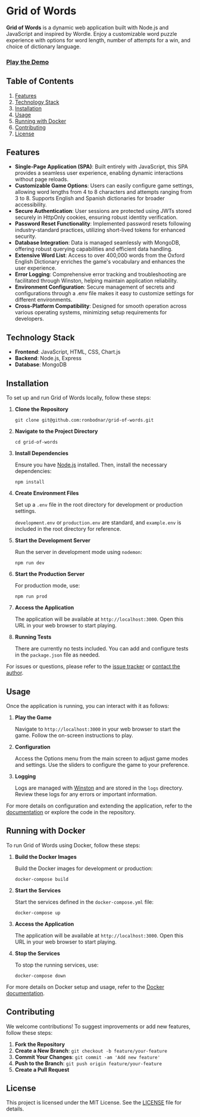 # Grid of Words

**Grid of Words** is a dynamic web application built with Node.js and JavaScript and inspired by Wordle. Enjoy a
customizable word puzzle experience with options for word length, number of attempts for a win, and choice of dictionary language.

### [Play the Demo](https://ronbodnar.com/grid-of-words)

## Table of Contents

1. [Features](#features)
2. [Technology Stack](#technology-stack)
3. [Installation](#installation)
4. [Usage](#usage)
5. [Running with Docker](#running-with-docker)
6. [Contributing](#contributing)
7. [License](#license)

## Features

- **Single-Page Application (SPA)**: Built entirely with JavaScript, this SPA provides a seamless user experience, enabling dynamic interactions without page reloads.
- **Customizable Game Options**: Users can easily configure game settings, allowing word lengths from 4 to 8 characters and attempts ranging from 3 to 8. Supports English and Spanish dictionaries for broader accessibility.
- **Secure Authentication**: User sessions are protected using JWTs stored securely in HttpOnly cookies, ensuring robust identity verification.
- **Password Reset Functionality**: Implemented password resets following industry-standard practices, utilizing short-lived tokens for enhanced security.
- **Database Integration**: Data is managed seamlessly with MongoDB, offering robust querying capabilities and efficient data handling.
- **Extensive Word List**: Access to over 400,000 words from the Oxford English Dictionary enriches the game's vocabulary and enhances the user experience.
- **Error Logging**: Comprehensive error tracking and troubleshooting are facilitated through Winston, helping maintain application reliability.
- **Environment Configuration**: Secure management of secrets and configurations through a .env file makes it easy to customize settings for different environments.
- **Cross-Platform Compatibility**: Designed for smooth operation across various operating systems, minimizing setup requirements for developers.

## Technology Stack

- **Frontend**: JavaScript, HTML, CSS, Chart.js
- **Backend**: Node.js, Express
- **Database**: MongoDB

## Installation

To set up and run Grid of Words locally, follow these steps:

1. **Clone the Repository**

   ```
   git clone git@github.com:ronbodnar/grid-of-words.git
   ```

2. **Navigate to the Project Directory**

   ```
   cd grid-of-words
   ```

3. **Install Dependencies**

   Ensure you have [Node.js](https://nodejs.org/) installed. Then, install the necessary
   dependencies:

   ```
   npm install
   ```

4. **Create Environment Files**

   Set up a `.env` file in the root directory for development or production settings.

   `development.env` or `production.env` are standard, and `example.env` is included in the root
   directory for reference.

5. **Start the Development Server**

   Run the server in development mode using `nodemon`:

   ```
   npm run dev
   ```

6. **Start the Production Server**

   For production mode, use:

   ```
   npm run prod
   ```

7. **Access the Application**

   The application will be available at `http://localhost:3000`. Open this URL in your web browser
   to start playing.

8. **Running Tests**

   There are currently no tests included. You can add and configure tests in the `package.json` file
   as needed.

For issues or questions, please refer to the
[issue tracker](https://github.com/ronbodnar/grid-of-words/issues) or
[contact the author](https://github.com/ronbodnar).

## Usage

Once the application is running, you can interact with it as follows:

1. **Play the Game**

   Navigate to `http://localhost:3000` in your web browser to start the game. Follow the on-screen
   instructions to play.

2. **Configuration**

   Access the Options menu from the main screen to adjust game modes and settings. Use the sliders
   to configure the game to your preference.

3. **Logging**

   Logs are managed with [Winston](https://github.com/winstonjs/winston) and are stored in the
   `logs` directory. Review these logs for any errors or important information.

For more details on configuration and extending the application, refer to the
[documentation](https://github.com/ronbodnar/grid-of-words#readme) or explore the code in the
repository.

## Running with Docker

To run Grid of Words using Docker, follow these steps:

1. **Build the Docker Images**

   Build the Docker images for development or production:

   ```
   docker-compose build
   ```

2. **Start the Services**

   Start the services defined in the `docker-compose.yml` file:

   ```
   docker-compose up
   ```

3. **Access the Application**

   The application will be available at `http://localhost:3000`. Open this URL in your web browser
   to start playing.

4. **Stop the Services**

   To stop the running services, use:

   ```
   docker-compose down
   ```

For more details on Docker setup and usage, refer to the
[Docker documentation](https://docs.docker.com/).

## Contributing

We welcome contributions! To suggest improvements or add new features, follow these steps:

1. **Fork the Repository**
2. **Create a New Branch**: `git checkout -b feature/your-feature`
3. **Commit Your Changes**: `git commit -am 'Add new feature'`
4. **Push to the Branch**: `git push origin feature/your-feature`
5. **Create a Pull Request**

## License

This project is licensed under the MIT License. See the [LICENSE](LICENSE) file for details.
